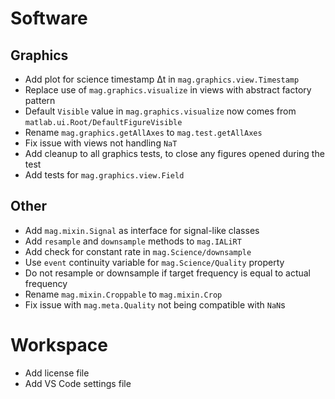 # Software

## Graphics

- Add plot for science timestamp Δt in `mag.graphics.view.Timestamp`
- Replace use of `mag.graphics.visualize` in views with abstract factory pattern
- Default `Visible` value in `mag.graphics.visualize` now comes from `matlab.ui.Root/DefaultFigureVisible`
- Rename `mag.graphics.getAllAxes` to `mag.test.getAllAxes`
- Fix issue with views not handling `NaT`
- Add cleanup to all graphics tests, to close any figures opened during the test
- Add tests for `mag.graphics.view.Field`

## Other

- Add `mag.mixin.Signal` as interface for signal-like classes
- Add `resample` and `downsample` methods to `mag.IALiRT`
- Add check for constant rate in `mag.Science/downsample`
- Use `event` continuity variable for `mag.Science/Quality` property
- Do not resample or downsample if target frequency is equal to actual frequency
- Rename `mag.mixin.Croppable` to `mag.mixin.Crop`
- Fix issue with `mag.meta.Quality` not being compatible with `NaN`s

# Workspace

- Add license file
- Add VS Code settings file
